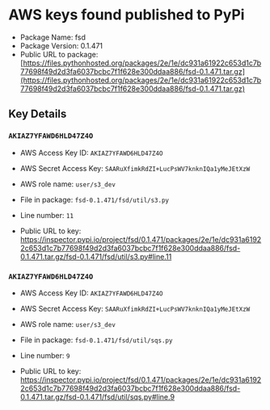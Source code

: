 # AWS keys found published to PyPi

* Package Name: fsd
* Package Version: 0.1.471
* Public URL to package: [https://files.pythonhosted.org/packages/2e/1e/dc931a61922c653d1c7b77698f49d2d3fa6037bcbc7f1f628e300ddaa886/fsd-0.1.471.tar.gz](https://files.pythonhosted.org/packages/2e/1e/dc931a61922c653d1c7b77698f49d2d3fa6037bcbc7f1f628e300ddaa886/fsd-0.1.471.tar.gz)

## Key Details

### `AKIAZ7YFAWD6HLD47Z4O`

* AWS Access Key ID: `AKIAZ7YFAWD6HLD47Z4O`
* AWS Secret Access Key: `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` 
* AWS role name: `user/s3_dev`
* File in package: `fsd-0.1.471/fsd/util/s3.py`
* Line number: `11`

* Public URL to key: https://inspector.pypi.io/project/fsd/0.1.471/packages/2e/1e/dc931a61922c653d1c7b77698f49d2d3fa6037bcbc7f1f628e300ddaa886/fsd-0.1.471.tar.gz/fsd-0.1.471/fsd/util/s3.py#line.11



### `AKIAZ7YFAWD6HLD47Z4O`

* AWS Access Key ID: `AKIAZ7YFAWD6HLD47Z4O`
* AWS Secret Access Key: `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` 
* AWS role name: `user/s3_dev`
* File in package: `fsd-0.1.471/fsd/util/sqs.py`
* Line number: `9`

* Public URL to key: https://inspector.pypi.io/project/fsd/0.1.471/packages/2e/1e/dc931a61922c653d1c7b77698f49d2d3fa6037bcbc7f1f628e300ddaa886/fsd-0.1.471.tar.gz/fsd-0.1.471/fsd/util/sqs.py#line.9



